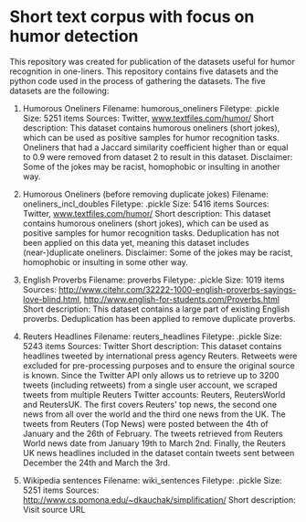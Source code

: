 # Short text corpus with focus on humor detection
This repository was created for publication of the datasets useful for humor recognition in one-liners. This repository contains five datasets and the python code used in the process of gathering the datasets. 
The five datasets are the following:

1. Humorous Oneliners
    Filename: humorous_oneliners
    Filetype: .pickle
    Size: 5251 items
    Sources: Twitter, www.textfiles.com/humor/
    Short description: This dataset contains humorous oneliners (short jokes), which can be used as positive samples for humor recognition tasks. Oneliners that had a Jaccard similarity coefficient higher than or equal to 0.9 were removed from dataset 2 to result in this dataset. Disclaimer: Some of the jokes may be racist, homophobic or insulting in another way.

2. Humorous Oneliners (before removing duplicate jokes)
    Filename: oneliners_incl_doubles
    Filetype: .pickle
    Size: 5416 items
    Sources: Twitter, www.textfiles.com/humor/
    Short description: This dataset contains humorous oneliners (short jokes), which can be used as positive samples for humor recognition tasks. Deduplication has not been applied on this data yet, meaning this dataset includes (near-)duplicate oneliners. Disclaimer: Some of the jokes may be racist, homophobic or insulting in some other way.

3. English Proverbs
    Filename: proverbs
    Filetype: .pickle
    Size: 1019 items
    Sources: http://www.citehr.com/32222-1000-english-proverbs-sayings-love-blind.html, http://www.english-for-students.com/Proverbs.html
    Short description: This dataset contains a large part of existing English proverbs. Deduplication has been applied to remove duplicate proverbs.

4. Reuters Headlines
    Filename: reuters_headlines
    Filetype: .pickle
    Size: 5243 items
    Sources: Twitter
    Short description: This dataset contains headlines tweeted by international press agency Reuters. Retweets were excluded for pre-processing purposes and to ensure the original source is known. Since the Twitter API only allows us to retrieve up to 3200 tweets (including retweets) from a single user account, we scraped tweets from multiple Reuters Twitter accounts: Reuters, ReutersWorld and ReutersUK. The first covers Reuters' top news, the second one news from all over the world and the third one news from the UK. The tweets from Reuters (Top News) were posted between the 4th of January and the 26th of February. The tweets retrieved from Reuters World news date from January 19th to March 2nd. Finally, the Reuters UK news headlines included in the dataset contain tweets sent between December the 24th and March the 3rd.

5. Wikipedia sentences
    Filename: wiki_sentences
    Filetype: .pickle
    Size: 5251 items
    Sources: http://www.cs.pomona.edu/~dkauchak/simplification/
    Short description: Visit source URL
